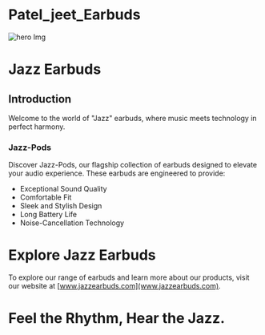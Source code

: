 # Patel_jeet_Earbuds
![hero Img](./images/Hero-img)

# Jazz Earbuds

## Introduction

Welcome to the world of "Jazz" earbuds, where music meets technology in perfect harmony.

### Jazz-Pods

Discover Jazz-Pods, our flagship collection of earbuds designed to elevate your audio experience. These earbuds are engineered to provide:

- Exceptional Sound Quality
- Comfortable Fit
- Sleek and Stylish Design
- Long Battery Life
- Noise-Cancellation Technology

# Explore Jazz Earbuds

To explore our range of earbuds and learn more about our products, visit our website at [www.jazzearbuds.com](www.jazzearbuds.com).

# Feel the Rhythm, Hear the Jazz.
